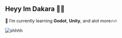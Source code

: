 ## Heyy Im Dakara 🌹🎩

<!--
**Wish-Dakara/Wish-Dakara** is a ✨ _special_ ✨ repository because its `README.md` (this file) appears on your GitHub profile.

Here are some ideas to get you started:

- 🔭 I’m currently working on ...
- 🌱 I’m currently learning ...
- 👯 I’m looking to collaborate on ...
- 🤔 I’m looking for help with ...
- 💬 Ask me about ...
- 📫 How to reach me: ...
- 😄 Pronouns: ...
- ⚡ Fun fact: ...
-->
🎩 I’m currently learning **Godot**, **Unity**, and alot more🔥🔥

![shhhh](https://media0.giphy.com/media/v1.Y2lkPTc5MGI3NjExdHYxdm1zbjZkOWd6aTlidG85cG1vZmlha2Q4OGd2OGN3N3R5NnhxbSZlcD12MV9pbnRlcm5hbF9naWZfYnlfaWQmY3Q9Zw/HidxJODnXSSZxYlkwy/giphy.gif)
